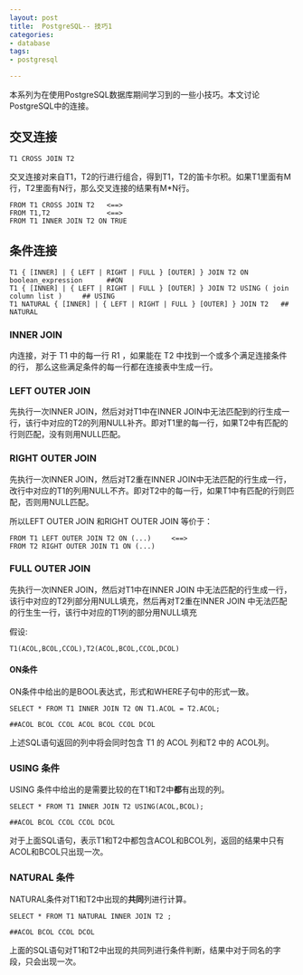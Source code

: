 ```yaml
---
layout: post
title:  PostgreSQL-- 技巧1
categories:
- database
tags:
- postgresql

---
```


本系列为在使用PostgreSQL数据库期间学习到的一些小技巧。本文讨论PostgreSQL中的连接。
## 交叉连接

	T1 CROSS JOIN T2

交叉连接对来自T1，T2的行进行组合，得到T1，T2的笛卡尔积。如果T1里面有M行，T2里面有N行，那么交叉连接的结果有M*N行。

	FROM T1 CROSS JOIN T2 	<==>
	FROM T1,T2				<==>
	FROM T1 INNER JOIN T2 ON TRUE

## 条件连接

	T1 { [INNER] | { LEFT | RIGHT | FULL } [OUTER] } JOIN T2 ON boolean_expression    	##ON
	T1 { [INNER] | { LEFT | RIGHT | FULL } [OUTER] } JOIN T2 USING ( join column list )  	## USING
	T1 NATURAL { [INNER] | { LEFT | RIGHT | FULL } [OUTER] } JOIN T2   ## NATURAL
	
	
### INNER JOIN
内连接，对于 T1 中的每一行 R1 ，如果能在 T2 中找到一个或多个满足连接条件的行， 那么这些满足条件的每一行都在连接表中生成一行。

### LEFT OUTER JOIN
先执行一次INNER JOIN，然后对对T1中在INNER JOIN中无法匹配到的行生成一行，该行中对应的T2的列用NULL补齐。即对T1里的每一行，如果T2中有匹配的行则匹配，没有则用NULL匹配。

### RIGHT OUTER JOIN
先执行一次INNER JOIN，然后对T2重在INNER JOIN中无法匹配的行生成一行，改行中对应的T1的列用NULL不齐。即对T2中的每一行，如果T1中有匹配的行则匹配，否则用NULL匹配。

所以LEFT OUTER JOIN 和RIGHT OUTER JOIN 等价于：

	FROM T1 LEFT OUTER JOIN T2 ON (...)		<==>
	FROM T2 RIGHT OUTER JOIN T1 ON (...)
	

### FULL OUTER JOIN
先执行一次INNER JOIN，然后对T1中在INNER JOIN 中无法匹配的行生成一行，该行中对应的T2列部分用NULL填充，然后再对T2重在INNER JOIN 中无法匹配的行生生一行，该行中对应的T1列的部分用NULL填充

假设:
	
	T1(ACOL,BCOL,CCOL),T2(ACOL,BCOL,CCOL,DCOL)

#### ON条件
ON条件中给出的是BOOL表达式，形式和WHERE子句中的形式一致。

	SELECT * FROM T1 INNER JOIN T2 ON T1.ACOL = T2.ACOL;
	
	##ACOL BCOL CCOL ACOL BCOL CCOL DCOL

上述SQL语句返回的列中将会同时包含 T1 的 ACOL 列和T2 中的 ACOL列。

### USING 条件
USING 条件中给出的是需要比较的在T1和T2中**都**有出现的列。
	
	SELECT * FROM T1 INNER JOIN T2 USING(ACOL,BCOL);
	
	##ACOL BCOL CCOL CCOL DCOL
	
对于上面SQL语句，表示T1和T2中都包含ACOL和BCOL列，返回的结果中只有ACOL和BCOL只出现一次。


### NATURAL 条件
NATURAL条件对T1和T2中出现的**共同**列进行计算。

	SELECT * FROM T1 NATURAL INNER JOIN T2 ;

	##ACOL BCOL CCOL DCOL
	
上面的SQL语句对T1和T2中出现的共同列进行条件判断，结果中对于同名的字段，只会出现一次。


	
